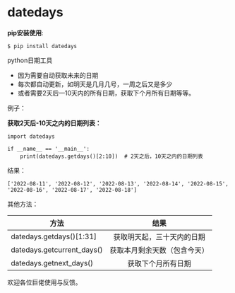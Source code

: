 # datedays

**pip安装使用**:

```console
$ pip install datedays
```

python日期工具
* 因为需要自动获取未来的日期
* 每次都自动更新，如明天是几月几号，一周之后又是多少
* 或者需要2天后—10天内的所有日期，获取下个月所有日期等等。

例子：

**获取2天后-10天之内的日期列表：**
```
import datedays
 
if __name__ == '__main__':
    print(datedays.getdays()[2:10])  # 2天之后，10天之内的日期列表
```

结果：

```
['2022-08-11', '2022-08-12', '2022-08-13', '2022-08-14', '2022-08-15', '2022-08-16', '2022-08-17', '2022-08-18']
```
其他方法：

方法| 结果
--- | :---:
datedays.getdays()[1:31] |获取明天起，三十天内的日期
datedays.getcurrent_days() | 获取本月剩余天数（包含今天）
datedays.getnext_days() | 获取下个月所有日期

欢迎各位巨佬使用与反馈。
